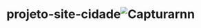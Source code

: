 # projeto-site-cidade![Capturarnn](https://user-images.githubusercontent.com/109106082/196280873-9dbc9c8c-ce98-4006-b25b-036f72639510.PNG)
